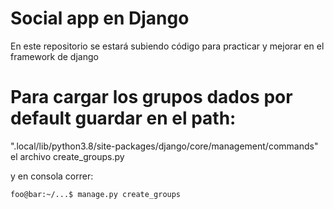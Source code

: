 # Social app en Django

En este repositorio se estará subiendo código para practicar y mejorar en el framework de django


# Para cargar los grupos dados por default guardar en el path:
".local/lib/python3.8/site-packages/django/core/management/commands" el archivo create_groups.py

y en consola correr:

```console
foo@bar:~/...$ manage.py create_groups
```
